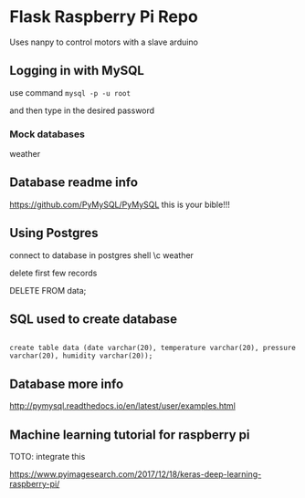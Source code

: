 # Flask Raspberry Pi Repo

Uses nanpy to control motors with a slave arduino

## Logging in with MySQL

use command 
<code>mysql -p -u root</code>

and then type in the desired password

### Mock databases

weather

## Database readme info

https://github.com/PyMySQL/PyMySQL this is your bible!!!

## Using Postgres

connect to database in postgres shell
\c weather 

delete first few records

DELETE FROM data;

## SQL used to create database

<code>
create table data (date varchar(20), temperature varchar(20), pressure varchar(20), humidity varchar(20));
</code>

## Database more info

http://pymysql.readthedocs.io/en/latest/user/examples.html

## Machine learning tutorial for raspberry pi

TOTO: integrate this

https://www.pyimagesearch.com/2017/12/18/keras-deep-learning-raspberry-pi/